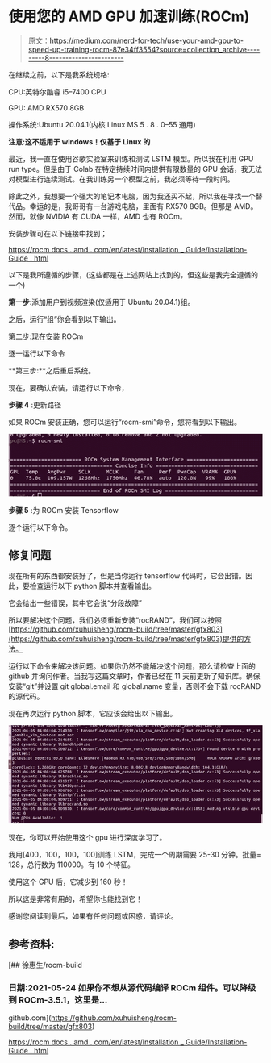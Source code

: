 # 使用您的 AMD GPU 加速训练(ROCm)

> 原文：<https://medium.com/nerd-for-tech/use-your-amd-gpu-to-speed-up-training-rocm-87e34ff3554?source=collection_archive---------8----------------------->

在继续之前，以下是我系统规格:

CPU:英特尔酷睿 i5–7400 CPU

GPU: AMD RX570 8GB

操作系统:Ubuntu 20.04.1(内核 Linux MS 5 . 8 . 0–55 通用)

**注意:这不适用于 windows！仅基于 Linux 的**

最近，我一直在使用谷歌实验室来训练和测试 LSTM 模型。所以我在利用 GPU run type。但是由于 Colab 在特定持续时间内提供有限数量的 GPU 会话，我无法对模型进行连续测试。在我训练另一个模型之前，我必须等待一段时间。

除此之外，我想要一个强大的笔记本电脑，因为我还买不起，所以我在寻找一个替代品。幸运的是，我哥哥有一台游戏电脑，里面有 RX570 8GB。但那是 AMD。然而，就像 NVIDIA 有 CUDA 一样，AMD 也有 ROCm。

安装步骤可在以下链接中找到；

[https://rocm docs . amd . com/en/latest/Installation _ Guide/Installation-Guide . html](https://rocmdocs.amd.com/en/latest/Installation_Guide/Installation-Guide.html#ubuntu)

以下是我所遵循的步骤，(这些都是在上述网站上找到的，但这些是我完全遵循的一个)

**第一步**:添加用户到视频渲染(仅适用于 Ubuntu 20.04.1)组。

之后，运行“组”你会看到以下输出。

第二步:现在安装 ROCm

逐一运行以下命令

**第三步:**之后重启系统。

现在，要确认安装，请运行以下命令，

**步骤 4** :更新路径

如果 ROCm 安装正确，您可以运行“rocm-smi”命令，您将看到以下输出。

![](img/dafbab12cefda3f69c718362555820ee.png)

**步骤 5** :为 ROCm 安装 Tensorflow

逐个运行以下命令。

## 修复问题

现在所有的东西都安装好了，但是当你运行 tensorflow 代码时，它会出错。因此，要检查运行以下 python 脚本并查看输出。

它会给出一些错误，其中它会说“分段故障”

所以要解决这个问题，我们必须重新安装“rocRAND”，我们可以按照[https://github.com/xuhuisheng/rocm-build/tree/master/gfx803](https://github.com/xuhuisheng/rocm-build/tree/master/gfx803)提供的方法。

运行以下命令来解决该问题。如果你仍然不能解决这个问题，那么请检查上面的 github 并询问作者。当我写这篇文章时，作者已经在 11 天前更新了知识库。确保安装“git”并设置 git global.email 和 global.name 变量，否则不会下载 rocRAND 的源代码。

现在再次运行 python 脚本，它应该会给出以下输出。

![](img/f776bbf36ac49d7e91fb674e5ee0bf22.png)

现在，你可以开始使用这个 gpu 进行深度学习了。

我用[400，100，100，100]训练 LSTM，完成一个周期需要 25-30 分钟。批量= 128，总行数为 110000。有 10 个特征。

使用这个 GPU 后，它减少到 160 秒！

所以这是非常有用的，希望你也能找到它！

感谢您阅读到最后，如果有任何问题或困惑，请评论。

## 参考资料:

[](https://github.com/xuhuisheng/rocm-build/tree/master/gfx803) [## 徐惠生/rocm-build

### 日期:2021-05-24 如果你不想从源代码编译 ROCm 组件。可以降级到 ROCm-3.5.1，这里是…

github.com](https://github.com/xuhuisheng/rocm-build/tree/master/gfx803) 

[https://rocm docs . amd . com/en/latest/Installation _ Guide/Installation-Guide . html](https://rocmdocs.amd.com/en/latest/Installation_Guide/Installation-Guide.html#ubuntu)
